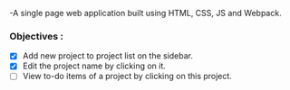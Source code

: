 -A single page web application built using HTML, CSS, JS and Webpack.

### Objectives :
- [x] Add new project to project list on the sidebar.
- [x] Edit the project name by clicking on it.
- [ ] View to-do items of a project by clicking on this project.